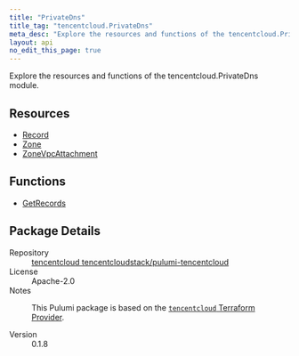 ```yaml
---
title: "PrivateDns"
title_tag: "tencentcloud.PrivateDns"
meta_desc: "Explore the resources and functions of the tencentcloud.PrivateDns module."
layout: api
no_edit_this_page: true
---
```


<!-- WARNING: this file was generated by Pulumi Docs Generator. -->
<!-- Do not edit by hand unless you're certain you know what you are doing! -->

Explore the resources and functions of the tencentcloud.PrivateDns module.

<h2 id="resources">Resources</h2>
<ul class="api">
    <li><a href="record/" title="Record"><span class="api-symbol api-symbol--resource"></span>Record</a></li>
    <li><a href="zone/" title="Zone"><span class="api-symbol api-symbol--resource"></span>Zone</a></li>
    <li><a href="zonevpcattachment/" title="ZoneVpcAttachment"><span class="api-symbol api-symbol--resource"></span>ZoneVpcAttachment</a></li>
</ul>

<h2 id="functions">Functions</h2>
<ul class="api">
    <li><a href="getrecords/" title="GetRecords"><span class="api-symbol api-symbol--function"></span>GetRecords</a></li>
</ul>

<h2 id="package-details">Package Details</h2>
<dl class="package-details">
	<dt>Repository</dt>
	<dd><a href="https://github.com/tencentcloudstack/pulumi-tencentcloud">tencentcloud tencentcloudstack/pulumi-tencentcloud</a></dd>
	<dt>License</dt>
	<dd>Apache-2.0</dd>
	<dt>Notes</dt>
	<dd><p>This Pulumi package is based on the <a href="https://github.com/tencentcloudstack/terraform-provider-tencentcloud"><code>tencentcloud</code> Terraform Provider</a>.</p>
</dd>
	<dt>Version</dt>
	<dd>0.1.8</dd>
</dl>

